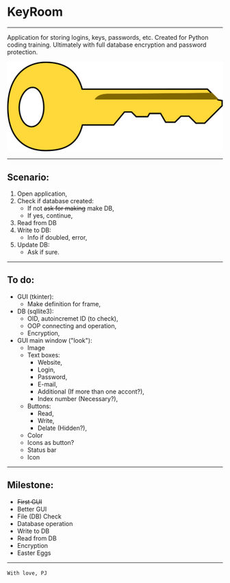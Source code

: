 # KeyRoom

***

Application for storing logins, keys, passwords, etc. Created for Python
coding training. Ultimately with full database encryption and password
protection.

![Key_image](img/key.svg)

***

## Scenario:

1. Open application,
2. Check if database created:
    - If not ~~ask for making~~ make DB,
    - If yes, continue,
3. Read from DB
4. Write to DB:
   - Info if doubled, error,
5. Update DB:
   - Ask if sure.

***

## To do:

- GUI (tkinter):
  - Make definition for frame,
- DB (sqllite3):
  - OID, autoincremet ID (to check),
  - OOP connecting and operation,
  - Encryption,
- GUI main window ("look"):
    - Image
    - Text boxes:
      - Website,
      - Login,
      - Password,
      - E-mail,
      - Additional (If more than one accont?),
      - Index number (Necessary?),
    - Buttons:
      - Read,
      - Write,
      - Delate (Hidden?),
   - Color
   - Icons as button?
   - Status bar
   - Icon

***

## Milestone:

- ~~First GUI~~
- Better GUI
- File (DB) Check
- Database operation
- Write to DB
- Read from DB
- Encryption
- Easter Eggs

***

`With love, PJ`
